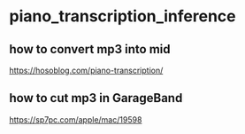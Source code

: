 # piano_transcription_inference

## how to convert mp3 into mid

https://hosoblog.com/piano-transcription/

## how to cut mp3 in GarageBand

https://sp7pc.com/apple/mac/19598
